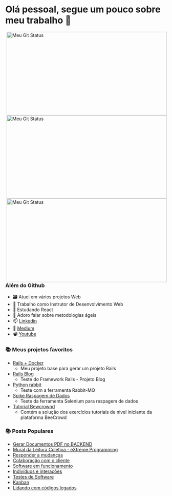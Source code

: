 # Olá pessoal, segue um pouco sobre meu trabalho 👋

<img align="right" width='500px' height='260px' alt="Meu Git Status" title="Meu Git Status" src="https://github-readme-streak-stats.herokuapp.com?user=williamarcondes&theme=gotham&hide_border=true&locale=pt-br"/>
<img align="right" width='500px' height='260px' alt="Meu Git Status" title="Meu Git Status" src="https://github-readme-stats.vercel.app/api/top-langs/?username=williamarcondes&layout=compact"/>
<img align="right" width='500px' height='260px' alt="Meu Git Status" title="Meu Git Status" src="https://github-readme-stats.vercel.app/api/?username=williamarcondes&show_icons=true&title_color=fff&icon_color=79ff97&text_color=9f9f9f&bg_color=151515"/>

### Além do Github
 - 🗃️ Atuei em vários projetos Web
 - 💼 Trabalho como Instrutor de Desenvolvimento Web
 - 🌱 Estudando React
 - 💬 Adoro falar sobre metodologias ágeis
 - 📫 [Linkedin](https://www.linkedin.com/in/williamarcondes)
 - 📝 [Medium](https://william-marcondes.medium.com)
 - 📽️ [Youtube](https://www.youtube.com/channel/UCbAFHW-f3-lP4H4Fq__jOdw)

### 📚 Meus projetos favoritos
- [Rails + Docker](https://github.com/williamarcondes/rails-docker-limpo)
  - Meu projeto base para gerar um projeto Rails
- [Rails Blog](https://github.com/williamarcondes/rails-blog-tutorial)
  - Teste do Framework Rails - Projeto Blog
- [Python rabbit](https://github.com/williamarcondes/python-rabbit)
  - Teste com a ferramenta Rabbit-MQ
- [Spike Raspagem de Dados](https://github.com/williamarcondes/spike-extrator-licitacao)
  - Teste da ferramenta Selenium para respagem de dados
- [Tutorial Bewcrownd](https://github.com/williamarcondes/tutorial-beecrowd)
  - Contém a solução dos exercícios tutoriais de nivel iniciante da plataforma BeeCrowd


### 📚 Posts Populares
- [Gerar Documentos PDF no BACKEND](https://william-marcondes.medium.com/gerar-documentos-pdf-no-backend-84db7675ba91)
- [Mural da Leitura Coletiva - eXtreme Programming](https://share.atelie.software/mural-da-leitura-coletiva-do-ateli%C3%AA-df63f7b9e1e0)
- [Responder a mudanças](https://share.atelie.software/responder-a-mudan%C3%A7as-minuto-%C3%A1gil-09-a0c3d1e6d952)
- [Colaboração com o cliente](https://share.atelie.software/colabora%C3%A7%C3%A3o-com-o-cliente-minuto-%C3%A1gil-06-99587c514460)
- [Software em funcionamento](https://share.atelie.software/software-em-funcionamento-minuto-%C3%A1gil-07-3f1a853ac4f9)
- [Indivíduos e interações](https://share.atelie.software/indiv%C3%ADduos-e-intera%C3%A7%C3%B5es-minuto-%C3%A1gil-06-cd412662ee25)
- [Testes de Software](https://share.atelie.software/testes-de-software-minuto-%C3%A1gil-03-803a6bde1914)
- [Kanban](https://share.atelie.software/kanban-minuto-%C3%A1gil-0-1-54b480e8b1f8)
- [Lidando com códigos legados](https://guildadocodigo.atelie.software/lidando-com-c%C3%B3digos-legados-ab426b36fa6e)
